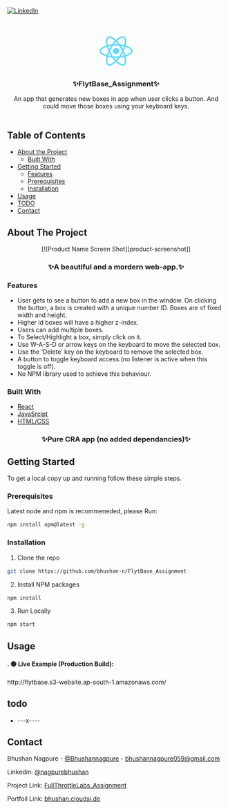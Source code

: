 [![LinkedIn][linkedin-shield]][linkedin-url]



<!-- PROJECT LOGO -->
<br />
<p align="center">
  <a href="https://github.com/bhushan-n/FlytBase_Assignment">
    <img src="/images/logo.png" alt="Logo" width="80" height="80">
  </a>

  <h3 align="center">✨FlytBase_Assignment✨</h3>

  <p align="center">
    An app that generates new boxes in app when user clicks a button. And could move those boxes using your keyboard keys.
    <br />
    <br />
  </p>
</p>



<!-- TABLE OF CONTENTS -->
## Table of Contents

* [About the Project](#about-the-project)
  * [Built With](#built-with)
* [Getting Started](#getting-started)
  * [Features](#features)
  * [Prerequisites](#prerequisites)
  * [Installation](#installation)
* [Usage](#usage)
* [TODO](#todo)
* [Contact](#contact)




<!-- ABOUT THE PROJECT -->
## About The Project
<div align="center">
[![Product Name Screen Shot][product-screenshot]]
</div>
<h3 align="center">✨A beautiful and a mordern web-app.✨</h3>

### Features

* User gets to see a button to add a new box in the window. 
On clicking the button, a box is created with a unique number ID. Boxes are of fixed width and height.
* Higher id boxes will have a higher z-index.
* Users can add multiple boxes.
* To Select/Highlight a box, simply click on it.
* Use W-A-S-D or arrow keys on the keyboard to move the selected box.
* Use the ‘Delete’ key on the keyboard to remove the selected box.
* A button to toggle keyboard access.(no listener is active when this toggle is off).
* No NPM library used to achieve this behaviour.


### Built With

* [React](https://reactjs.org/)
* [JavaSrcipt](https://developer.mozilla.org/en-US/docs/Web/JavaScript)
* [HTML/CSS](https://developer.mozilla.org/en-US/docs/Web/HTML)

<h3 align="center">✨Pure CRA app (no added dependancies)✨</h3>


<!-- GETTING STARTED -->
## Getting Started

To get a local copy up and running follow these simple steps.

### Prerequisites

Latest node and npm is recommeneded, please Run:
```sh
npm install npm@latest -g
```

### Installation
 
1. Clone the repo
```sh
git clone https://github.com/bhushan-n/FlytBase_Assignment
```
2. Install NPM packages
```sh
npm install
```
3. Run Locally
```sh
npm start
```


<!-- USAGE  -->
## Usage

<h4>. 🟢   Live Example (Production Build):</h4> http://flytbase.s3-website.ap-south-1.amazonaws.com/


<!-- TODO -->
## todo

* ---x----


<!-- CONTACT -->
## Contact

Bhushan Nagpure - [@Bhushannagpure](https://twitter.com/Bhushannagpure) - bhushannagpure059@gmail.com

Linkedin: [@nagpurebhushan](https://www.linkedin.com/in/nagpurebhushan/)

Project Link: [FullThrottleLabs_Assignment](https://github.com/bhushan-n/FlytBase_Assignment)

Portfoil Link: [bhushan.cloudsi.de](https://bhushan.cloudsi.de/)







<!-- MARKDOWN LINKS & IMAGES -->
<!-- https://www.markdownguide.org/basic-syntax/#reference-style-links -->
[linkedin-shield]: https://img.shields.io/badge/-LinkedIn-black.svg?style=flat-square&logo=linkedin&colorB=555
[linkedin-url]: https://www.linkedin.com/in/nagpurebhushan/
[product-screenshot]: images/screenshot.png
